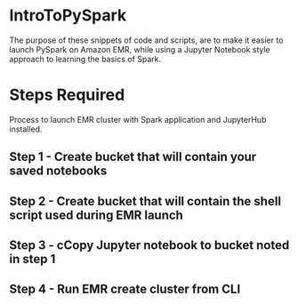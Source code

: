 # IntroToPySpark

The purpose of these snippets of code and scripts, are to make it easier to launch PySpark on Amazon EMR, while using a Jupyter Notebook style approach to learning the basics of Spark.

# Steps Required
Process to launch EMR cluster with Spark application and JupyterHub installed.
## Step 1 - Create bucket that will contain your saved notebooks
## Step 2 - Create bucket that will contain the shell script used during EMR launch
## Step 3 - cCopy Jupyter notebook to bucket noted in step 1
## Step 4 - Run EMR create cluster from CLI
